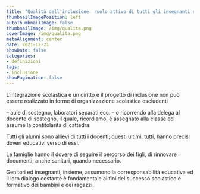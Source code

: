 ```yaml
---
title: "Qualità dell'inclusione: ruolo attivo di tutti gli insegnanti e collaborazione, con i genitori"
thumbnailImagePosition: left
autoThumbnailImage: false
thumbnailImage: /img/qualita.png
coverImage: /img/qualita.png
metaAlignment: center
date: 2021-12-21
showDate: false
categories:
- definizioni
tags:
- inclusione
showPagination: false
---
```


L’integrazione scolastica è un diritto e il progetto di inclusione non può essere realizzato in forme di organizzazione scolastica escludenti 

<!--more-->
– aule di sostegno, laboratori separati ecc. – o ricorrendo alla delega al docente di sostegno, il quale, ricordiamo, è assegnato alla classe ed assume la contitolarità di cattedra. 

Tutti gli alunni sono allievi di tutti i docenti; questi ultimi, tutti, hanno precisi doveri educativi verso di essi. 

Le famiglie hanno il dovere di seguire il percorso dei figli, di rinnovare i documenti, anche sanitari, quando necessario. 

Genitori ed insegnanti, insieme, assumono la corresponsabilità educativa ed il loro dialogo costante è fondamentale ai fini del successo scolastico e formativo dei bambini e dei ragazzi.
